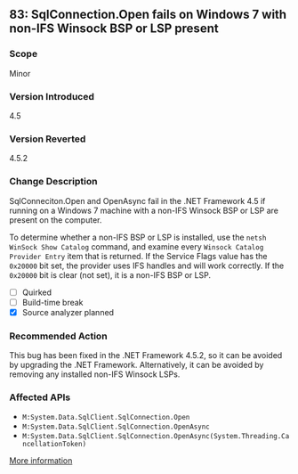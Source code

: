 ## 83: SqlConnection.Open fails on Windows 7 with non-IFS Winsock BSP or LSP present

### Scope
Minor

### Version Introduced
4.5

### Version Reverted
4.5.2

### Change Description
SqlConneciton.Open and OpenAsync fail in the .NET Framework 4.5 if running on a Windows 7 machine with a non-IFS Winsock BSP or LSP are present on the computer.

To determine whether a non-IFS BSP or LSP is installed, use the `netsh WinSock Show Catalog` command, and examine every `Winsock Catalog Provider Entry` item that is returned. If the Service Flags value has the `0x20000` bit set, the provider uses IFS handles and will work correctly. If the `0x20000` bit is clear (not set), it is a non-IFS BSP or LSP.

- [ ] Quirked
- [ ] Build-time break
- [x] Source analyzer planned

### Recommended Action
This bug has been fixed in the .NET Framework 4.5.2, so it can be avoided by upgrading the .NET Framework. Alternatively, it can be avoided by removing any installed non-IFS Winsock LSPs.

### Affected APIs
* `M:System.Data.SqlClient.SqlConnection.Open`
* `M:System.Data.SqlClient.SqlConnection.OpenAsync`
* `M:System.Data.SqlClient.SqlConnection.OpenAsync(System.Threading.CancellationToken)`

[More information](https://connect.microsoft.com/VisualStudio/feedback/details/729323)
